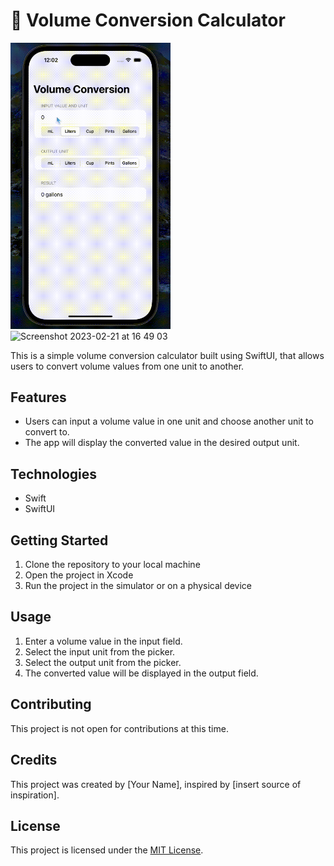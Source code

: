 <h1>📐 Volume Conversion Calculator</h1>
<img alt="Screenshot" src="Screen-Recording-2023-03-03-at-00.01.32.gif" width="256px">
<img alt="Screenshot 2023-02-21 at 16 49 03" src="https://user-images.githubusercontent.com/103839282/220466557-8188323d-6065-4570-8459-5e35a2514c9d.png" width="256px">
<p>This is a simple volume conversion calculator built using SwiftUI, that allows users to convert volume values from one unit to another.</p>
<h2>Features</h2>
<ul>
	<li>Users can input a volume value in one unit and choose another unit to convert to.</li>
	<li>The app will display the converted value in the desired output unit.</li>
</ul>
<h2>Technologies</h2>
<ul>
	<li>Swift</li>
	<li>SwiftUI</li>
</ul>
<h2>Getting Started</h2>
<ol>
	<li>Clone the repository to your local machine</li>
	<li>Open the project in Xcode</li>
	<li>Run the project in the simulator or on a physical device</li>
</ol>
<h2>Usage</h2>
<ol>
	<li>Enter a volume value in the input field.</li>
	<li>Select the input unit from the picker.</li>
	<li>Select the output unit from the picker.</li>
	<li>The converted value will be displayed in the output field.</li>
</ol>
<h2>Contributing</h2>
<p>This project is not open for contributions at this time.</p>
<h2>Credits</h2>
<p>This project was created by [Your Name], inspired by [insert source of inspiration].</p>
<h2>License</h2>
<p>This project is licensed under the <a href="https://choosealicense.com/licenses/mit/">MIT License</a>.</p>
</body>
